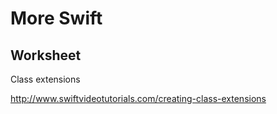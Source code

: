 # More Swift
## Worksheet

Class extensions

http://www.swiftvideotutorials.com/creating-class-extensions

